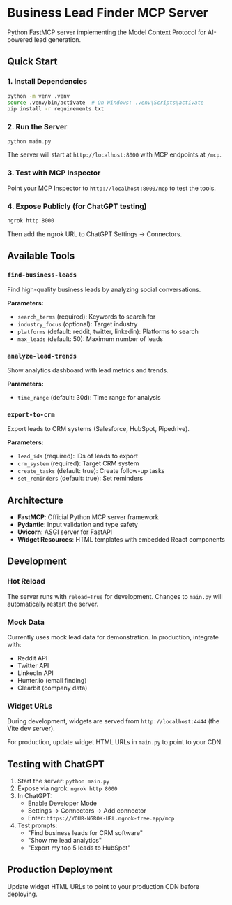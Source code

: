 # Business Lead Finder MCP Server

Python FastMCP server implementing the Model Context Protocol for AI-powered lead generation.

## Quick Start

### 1. Install Dependencies

```bash
python -m venv .venv
source .venv/bin/activate  # On Windows: .venv\Scripts\activate
pip install -r requirements.txt
```

### 2. Run the Server

```bash
python main.py
```

The server will start at `http://localhost:8000` with MCP endpoints at `/mcp`.

### 3. Test with MCP Inspector

Point your MCP Inspector to `http://localhost:8000/mcp` to test the tools.

### 4. Expose Publicly (for ChatGPT testing)

```bash
ngrok http 8000
```

Then add the ngrok URL to ChatGPT Settings → Connectors.

## Available Tools

### `find-business-leads`
Find high-quality business leads by analyzing social conversations.

**Parameters:**
- `search_terms` (required): Keywords to search for
- `industry_focus` (optional): Target industry
- `platforms` (default: reddit, twitter, linkedin): Platforms to search
- `max_leads` (default: 50): Maximum number of leads

### `analyze-lead-trends`
Show analytics dashboard with lead metrics and trends.

**Parameters:**
- `time_range` (default: 30d): Time range for analysis

### `export-to-crm`
Export leads to CRM systems (Salesforce, HubSpot, Pipedrive).

**Parameters:**
- `lead_ids` (required): IDs of leads to export
- `crm_system` (required): Target CRM system
- `create_tasks` (default: true): Create follow-up tasks
- `set_reminders` (default: true): Set reminders

## Architecture

- **FastMCP**: Official Python MCP server framework
- **Pydantic**: Input validation and type safety
- **Uvicorn**: ASGI server for FastAPI
- **Widget Resources**: HTML templates with embedded React components

## Development

### Hot Reload

The server runs with `reload=True` for development. Changes to `main.py` will automatically restart the server.

### Mock Data

Currently uses mock lead data for demonstration. In production, integrate with:
- Reddit API
- Twitter API
- LinkedIn API
- Hunter.io (email finding)
- Clearbit (company data)

### Widget URLs

During development, widgets are served from `http://localhost:4444` (the Vite dev server).

For production, update widget HTML URLs in `main.py` to point to your CDN.

## Testing with ChatGPT

1. Start the server: `python main.py`
2. Expose via ngrok: `ngrok http 8000`
3. In ChatGPT:
   - Enable Developer Mode
   - Settings → Connectors → Add connector
   - Enter: `https://YOUR-NGROK-URL.ngrok-free.app/mcp`
4. Test prompts:
   - "Find business leads for CRM software"
   - "Show me lead analytics"
   - "Export my top 5 leads to HubSpot"

## Production Deployment

Update widget HTML URLs to point to your production CDN before deploying.

